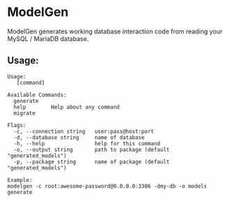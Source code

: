 # ModelGen

ModelGen generates working database interaction code from reading your MySQL / MariaDB database.



## Usage:

```
Usage:
   [command]

Available Commands:
  generate
  help        Help about any command
  migrate

Flags:
  -c, --connection string   user:pass@host:port
  -d, --database string     name of database
  -h, --help                help for this command
  -o, --output string       path to package (default "generated_models")
  -p, --package string      name of package (default "generated_models")
    	
Example:
modelgen -c root:awesome-password@0.0.0.0:3306 -dmy-db -o models generate
```

